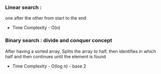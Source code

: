 ### Linear search : 
one after the other from start to the end
- Time Complexity - O(n)
### Binary search : divide and conquer concept
After having a sorted array, Splits the array to half, then identifies in which half and then continues
until the element is found
- Time Complexity - O(log n) - base 2

